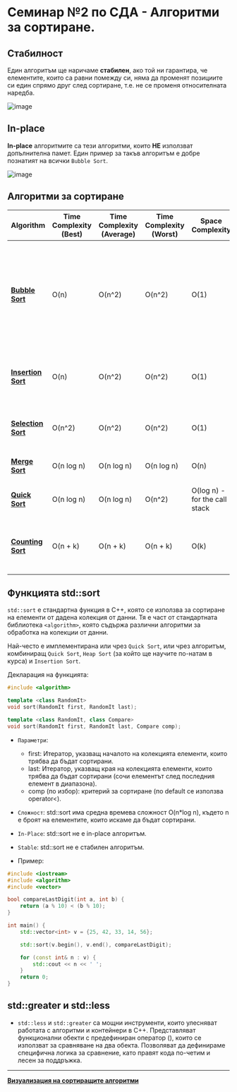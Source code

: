 # Семинар №2 по СДА - Алгоритми за сортиране.
## Стабилност
Един алгоритъм ще наричаме **стабилен**, ако той ни гарантира, че елементите, които са равни помежду си, няма да променят позициите си един спрямо друг след сортиране, т.е. не се променя относителната наредба.

![image](https://github.com/user-attachments/assets/8560c916-ddbe-4c80-9ac7-b28389694ffe)

## In-place
**In-place** алгоритмите са тези алгоритми, които **НЕ** използват допълнителна памет. Един пример за такъв алгоритъм е добре познатият на всички `Bubble Sort`.

![image](https://github.com/user-attachments/assets/aaa82b34-6050-478d-a276-bf1707a6fb1a)

## Алгоритми за сортиране

| **Algorithm**   | **Time Complexity (Best)** | **Time Complexity (Average)** | **Time Complexity (Worst)** | **Space Complexity** | **In-Place** | **Stable** | **When Efficient**                     |
|-----------------|----------------------------|-------------------------------|-----------------------------|----------------------|--------------|------------|-----------------------------------------|
| [**Bubble Sort**]() | O(n)                        | O(n^2)                        | O(n^2)                      | O(1)                 | Yes          | Yes        | Useful for smaller sets of elements or when the set is almost sorted, but inefficient for larger sets.|
| [**Insertion Sort**]() | O(n)                     | O(n^2)                        | O(n^2)                      | O(1)                 | Yes          | Yes        | Useful for small datasets, or nearly sorted lists.|
| [**Selection Sort**]() | O(n^2)                   | O(n^2)                        | O(n^2)                      | O(1)                 | Yes          | No         | Useful when memory writes are costly.         |
| [**Merge Sort**]()  | O(n log n)                  | O(n log n)                    | O(n log n)                  | O(n)                 | No           | Yes        | Useful for large datasets.                    |
| [**Quick Sort**]()  | O(n log n)                  | O(n log n)                    | O(n^2)                      | O(log n) - for the call stack| Yes          | No         | Most general-purpose sorting.          |
| [**Counting Sort**]() | O(n + k)                  | O(n + k)                      | O(n + k)                    | O(k)                 | No           | Yes        | Usefule when the range of input values is limited.|

## Функцията std::sort
`std::sort` е стандартна функция в C++, която се използва за сортиране на елементи от дадена колекция от данни. Тя е част от стандартната библиотека `<algorithm>`, която съдържа различни алгоритми за обработка на колекции от данни.

Най-често е имплементирана или чрез `Quick Sort`, или чрез алгоритъм, комбиниращ `Quick Sort`, `Heap Sort` (за който ще научите по-натам в курса) и `Insertion Sort`. 

Декларация на функцията:
```c++
#include <algorithm>

template <class RandomIt>
void sort(RandomIt first, RandomIt last);

template <class RandomIt, class Compare>
void sort(RandomIt first, RandomIt last, Compare comp);

```

- `Параметри`:
  - first: Итератор, указващ началото на колекцията елементи, които трябва да бъдат сортирани.
  - last: Итератор, указващ края на колекцията елементи, които трябва да бъдат сортирани (сочи елементът след последния елемент в диапазона).
  - comp (по избор): критерий за сортиране (по default се използва operator<).

- `Сложност`: std::sort има средна времева сложност O(n*log n), където n е броят на елементите, които искаме да бъдат сортирани.
- `In-Place`: std::sort не е in-place алгоритъм.
- `Stable`: std::sort не е стабилен алгоритъм.

- Пример:
```c++
#include <iostream>
#include <algorithm>
#include <vector>

bool compareLastDigit(int a, int b) {
    return (a % 10) < (b % 10); 
}

int main() {
    std::vector<int> v = {25, 42, 33, 14, 56};

    std::sort(v.begin(), v.end(), compareLastDigit);

    for (const int& n : v) {
        std::cout << n << ' ';
    }
    return 0;
}

```

## std::greater и std::less
- `std::less` и `std::greater` са мощни инструменти, които улесняват работата с алгоритми и контейнери в C++. Представляват функционални обекти с предефиниран оператор (), които се използват за сравняване на два обекта. Позволяват да дефинираме специфична логика за сравнение, като правят кода по-четим и лесен за поддръжка.
----
[**Визуализация на сортиращите алгоритми**](https://visualgo.net/en/sorting)
